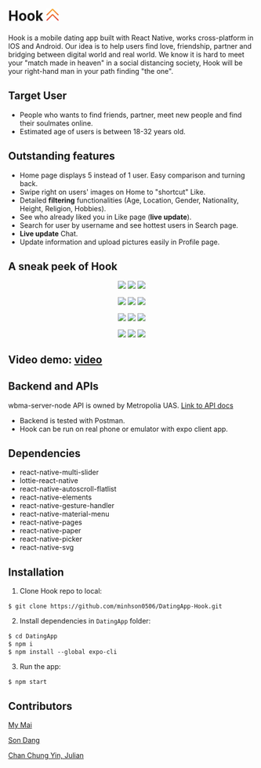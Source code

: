 # Hook <img src="assets/up-arrow.png" width="25">
Hook is a mobile dating app built with React Native, works cross-platform in IOS and Android. Our idea is to help users find love, friendship, partner and bridging between digital world and real world. We know it is hard to meet your "match made in heaven" in a social distancing society, Hook will be your right-hand man in your path finding "the one".

## Target User
- People who wants to find friends, partner, meet new people and find their soulmates online.
- Estimated age of users is between 18-32 years old.

## Outstanding features
<ul>
  <li> Home page displays 5 instead of 1 user. Easy comparison and turning back.
  <li> Swipe right on users' images on Home to "shortcut" Like.
  <li> Detailed <strong>filtering</strong> functionalities (Age, Location, Gender, Nationality, Height, Religion, Hobbies).
  <li> See who already liked you in Like page (<strong>live update</strong>).
  <li> Search for user by username and see hottest users in Search page.
  <li> <strong>Live update</strong> Chat.
  <li> Update information and upload pictures easily in Profile page.
</ul>
  
## A sneak peek of Hook
<p align="center">
  <img src="https://user-images.githubusercontent.com/70948419/157508663-1d0b4250-9a8c-43bb-84c2-0c94640101d8.PNG" width="250"> 
  <img src="https://user-images.githubusercontent.com/70948419/157509109-66cb74ae-1133-4761-9c29-8e412199b5c6.PNG" width="250"> 
  <img src="https://user-images.githubusercontent.com/70948419/157509409-89033b19-668b-4841-bf92-921b6acf61cf.PNG" width="250">
</p> 
<p align="center">
  <img src="https://user-images.githubusercontent.com/70948419/157509456-9c5ad8ce-ab03-4115-8fe5-25d54de39eba.PNG" width="250"> 
  <img src="https://user-images.githubusercontent.com/70948419/157511248-5e899e73-cd41-47c4-bca0-c36a22bf5ea0.PNG" width="250"> 
  <img src="https://user-images.githubusercontent.com/70948419/157509683-a5da40c9-4acd-4be7-b227-83fe5ad54d04.PNG" width="250">
</p> 
<p align="center"> 
  <img src="https://user-images.githubusercontent.com/70948419/157509690-ca5f9512-885b-4533-a1c5-d8399943525a.PNG" width="250"> 
  <img src="https://user-images.githubusercontent.com/70948419/157509721-645f1e6b-ff5b-4a94-a370-9f5aa4f48b9d.PNG" width="250">  
  <img src="https://user-images.githubusercontent.com/70948419/157510101-ac93fab7-13c9-4caa-990e-a0a7ea4a1eac.PNG" width="250">
</p> 
<p align="center">
  <img src="https://user-images.githubusercontent.com/70948419/157510405-98d6efea-3f96-4a62-98ad-7355afdbff71.PNG" width="250"> 
  <img src="https://user-images.githubusercontent.com/70948419/157510713-aec2489f-19f7-4f71-a8aa-641ac5d72499.PNG" width="250"> 
  <img src="https://user-images.githubusercontent.com/70948419/157510090-dcb9c2df-c210-4433-88e5-79bf864b6542.PNG" width="250">
</p>


## Video demo: [video](https://drive.google.com/file/d/1B0wMoaYPX6kn6MfuARLsUR7ufDsqduAH/view?usp=sharing)

## Backend and APIs
wbma-server-node API is owned by Metropolia UAS. [Link to API docs](https://media.mw.metropolia.fi/wbma/docs/#api-Media-GetSpecificUserMediaFiles)
- Backend is tested with Postman.
- Hook can be run on real phone or emulator with expo client app.

## Dependencies
<ul>
  <li> react-native-multi-slider
  <li> lottie-react-native
  <li> react-native-autoscroll-flatlist
  <li> react-native-elements
  <li> react-native-gesture-handler
  <li> react-native-material-menu
  <li> react-native-pages
  <li> react-native-paper
  <li> react-native-picker
  <li> react-native-svg
</ul>

## Installation
1. Clone Hook repo to local:
```
$ git clone https://github.com/minhson0506/DatingApp-Hook.git
```
2. Install dependencies in `DatingApp` folder:
```
$ cd DatingApp
$ npm i
$ npm install --global expo-cli
```
3. Run the app:
```
$ npm start
```

## Contributors
[My Mai](https://github.com/thuymymai)

[Son Dang](https://github.com/minhson0506)

[Chan Chung Yin, Julian](https://github.com/JulianCCY)

